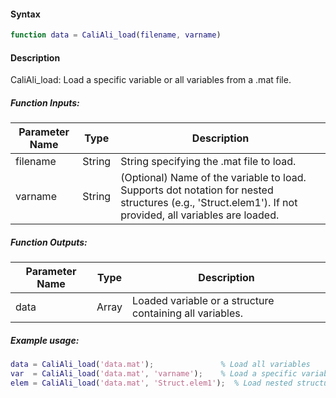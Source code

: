 
#### Syntax
```matlab
function data = CaliAli_load(filename, varname)
```

#### Description
CaliAli_load: Load a specific variable or all variables from a .mat file.

##### Function Inputs:
| Parameter Name | Type   | Description                                           |
|---------------|--------|-------------------------------------------------------|
| filename      | String | String specifying the .mat file to load.             |
| varname       | String | (Optional) Name of the variable to load. Supports dot notation for nested structures (e.g., 'Struct.elem1'). If not provided, all variables are loaded.|

##### Function Outputs:
| Parameter Name | Type  | Description                      |
|---------------|-------|----------------------------------|
| data          | Array | Loaded variable or a structure containing all variables.|

##### Example usage:
```matlab
data = CaliAli_load('data.mat');               % Load all variables
var  = CaliAli_load('data.mat', 'varname');    % Load a specific variable
elem = CaliAli_load('data.mat', 'Struct.elem1');  % Load nested structure element
```

